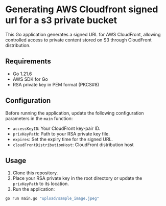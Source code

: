# Generating AWS Cloudfront signed url for a s3 private bucket

This Go application generates a signed URL for AWS CloudFront, allowing controlled access to private content stored on S3 through CloudFront distribution.

## Requirements

- Go 1.21.6
- AWS SDK for Go
- RSA private key in PEM format (PKCS#8)

## Configuration

Before running the application, update the following configuration parameters in the `main` function:
- `accessKeyID`: Your CloudFront key-pair ID.
- `privKeyPath`: Path to your RSA private key file.
- `expires`: Set the expiry time for the signed URL.
- `cloudFrontDistributionHost`: CloudFront distribution host

## Usage

1. Clone this repository.
2. Place your RSA private key in the root directory or update the `privKeyPath` to its location.
3. Run the application:

```bash
go run main.go "upload/sample_image.jpeg"
